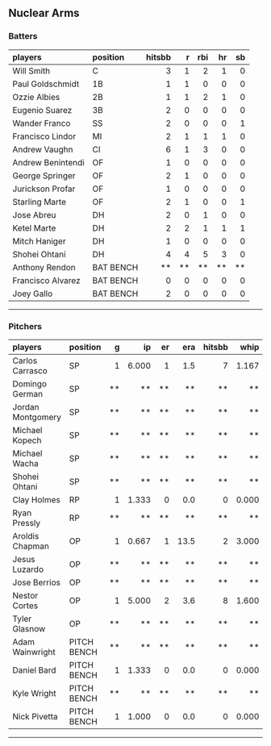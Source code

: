 ## Nuclear Arms

### Batters

 
|players           |position  | hitsbb|  r| rbi| hr| sb| 
|:-----------------|:---------|------:|--:|---:|--:|--:| 
|Will Smith        |C         |      3|  1|   2|  1|  0| 
|Paul Goldschmidt  |1B        |      1|  1|   0|  0|  0| 
|Ozzie Albies      |2B        |      1|  1|   2|  1|  0| 
|Eugenio Suarez    |3B        |      2|  0|   0|  0|  0| 
|Wander Franco     |SS        |      2|  0|   0|  0|  1| 
|Francisco Lindor  |MI        |      2|  1|   1|  1|  0| 
|Andrew Vaughn     |CI        |      6|  1|   3|  0|  0| 
|Andrew Benintendi |OF        |      1|  0|   0|  0|  0| 
|George Springer   |OF        |      2|  1|   0|  0|  0| 
|Jurickson Profar  |OF        |      1|  0|   0|  0|  0| 
|Starling Marte    |OF        |      2|  1|   0|  0|  1| 
|Jose Abreu        |DH        |      2|  0|   1|  0|  0| 
|Ketel Marte       |DH        |      2|  2|   1|  1|  1| 
|Mitch Haniger     |DH        |      1|  0|   0|  0|  0| 
|Shohei Ohtani     |DH        |      4|  4|   5|  3|  0| 
|Anthony Rendon    |BAT BENCH |     **| **|  **| **| **| 
|Francisco Alvarez |BAT BENCH |      0|  0|   0|  0|  0| 
|Joey Gallo        |BAT BENCH |      2|  0|   0|  0|  0| 


* * *

### Pitchers

 
|players           |position    |  g|    ip| er|  era| hitsbb|  whip| so|  w| sv| 
|:-----------------|:-----------|--:|-----:|--:|----:|------:|-----:|--:|--:|--:| 
|Carlos Carrasco   |SP          |  1| 6.000|  1|  1.5|      7| 1.167|  4|  1|  0| 
|Domingo German    |SP          | **|    **| **|   **|     **|    **| **| **| **| 
|Jordan Montgomery |SP          | **|    **| **|   **|     **|    **| **| **| **| 
|Michael Kopech    |SP          | **|    **| **|   **|     **|    **| **| **| **| 
|Michael Wacha     |SP          | **|    **| **|   **|     **|    **| **| **| **| 
|Shohei Ohtani     |SP          | **|    **| **|   **|     **|    **| **| **| **| 
|Clay Holmes       |RP          |  1| 1.333|  0|  0.0|      0| 0.000|  3|  0|  0| 
|Ryan Pressly      |RP          | **|    **| **|   **|     **|    **| **| **| **| 
|Aroldis Chapman   |OP          |  1| 0.667|  1| 13.5|      2| 3.000|  1|  0|  0| 
|Jesus Luzardo     |OP          | **|    **| **|   **|     **|    **| **| **| **| 
|Jose Berrios      |OP          | **|    **| **|   **|     **|    **| **| **| **| 
|Nestor Cortes     |OP          |  1| 5.000|  2|  3.6|      8| 1.600|  6|  1|  0| 
|Tyler Glasnow     |OP          | **|    **| **|   **|     **|    **| **| **| **| 
|Adam Wainwright   |PITCH BENCH | **|    **| **|   **|     **|    **| **| **| **| 
|Daniel Bard       |PITCH BENCH |  1| 1.333|  0|  0.0|      0| 0.000|  0|  0|  0| 
|Kyle Wright       |PITCH BENCH | **|    **| **|   **|     **|    **| **| **| **| 
|Nick Pivetta      |PITCH BENCH |  1| 1.000|  0|  0.0|      0| 0.000|  1|  0|  0| 


* * *



